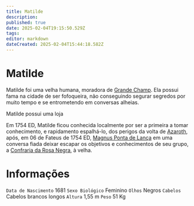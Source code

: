```yaml
---
title: Matilde
description: 
published: true
date: 2025-02-04T19:15:50.529Z
tags: 
editor: markdown
dateCreated: 2025-02-04T15:44:18.582Z
---
```


# Matilde
Matilde foi uma velha humana, moradora de [Grande Champ](/lugares/plano-material/drafeon/sul-de-drafeon). Ela possui fama na cidade de ser fofoqueira, não conseguindo segurar segredos por muito tempo e se entrometendo em conversas alheias.

Matilde possui uma loja 

Em 1754 ED, Matilde ficou conhecida localmente por ser a primeira a tomar conhecimento, e rapidamento espalhá-lo, dos perigos da volta de [Azaroth](/individuos/azaroth), após, em 06 de Fateus de 1754 ED, [Magnus Ponta de Lança](/individuos/personagens-de-jogadores/magnus-ponta-de-lanca) em uma conversa fiada deixar escapar os objetivos e conhecimentos de seu grupo, a [Confraria da Rosa Negra](/faccoes/faccoes-independentes/confraria-da-rosa-negra), à velha.

# Informações
`Data de Nascimento` 1681
`Sexo Biológico` Feminino
`Olhos` Negros
`Cabelos` Cabelos brancos longos
`Altura` 1,55 m
`Peso` 51 Kg
